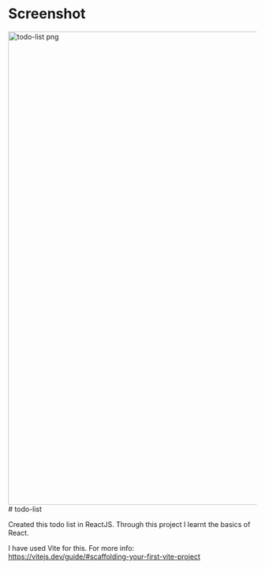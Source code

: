 # Screenshot

<img width="957" alt="todo-list png" src="https://github.com/draksham/todo-list/assets/123640464/d9189d4c-9a28-4bbf-95aa-323a2936710a">
# todo-list

Created this todo list in ReactJS.
Through this project I learnt the basics of React.

I have used Vite for this. For more info: https://vitejs.dev/guide/#scaffolding-your-first-vite-project



 
 
